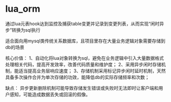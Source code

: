 # lua_orm

通过lua元表hook达到监控及捕获table变更并记录到变更列表，从而实现“闲时异步”转换为sql执行

适合面向用mysql类传统关系数据库，且项目里存在大量业务逻辑对象需要存储到db的场景

核心价值：
1、自动化将lua对象转换为sql，避免在业务逻辑中引入大量数据格式处理相关代码，提高开发效率，改善代码质量和维护度；
2、采用异步闲时存储机制，能适当提高业务层响应速度；
3、存储机制采用标记异步闲时延时机制，天然具备多次操作合并为单次存储的功效，能降低db的实际存储频率和次数；

缺点：
异步更新删除机制可能导致存储发生错误或失败时无法即时让客户端和用户感知，可能造成数据丢失或回滚的假像。
